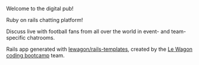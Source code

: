 Welcome to the digital pub!

Ruby on rails chatting platform!

Discuss live with football fans from all over the world in event- and team-specific chatrooms.

Rails app generated with [lewagon/rails-templates](https://github.com/lewagon/rails-templates), created by the [Le Wagon coding bootcamp](https://www.lewagon.com) team.
